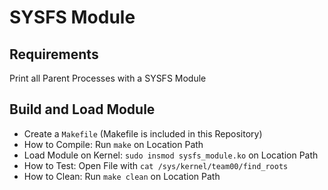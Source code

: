 # SYSFS Module
## Requirements
Print all Parent Processes with a SYSFS Module

## Build and Load Module
* Create a ```Makefile``` (Makefile is included in this Repository)
* How to Compile: Run ```make``` on Location Path
* Load Module on Kernel: ```sudo insmod sysfs_module.ko``` on Location Path
* How to Test: Open File with ```cat /sys/kernel/team00/find_roots```
* How to Clean: Run ```make clean``` on Location Path
